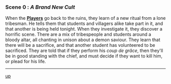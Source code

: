 
### Scene 0 : *A Brand New Cult* ###

When the **[Players][]** go back to the ruins, they learn of a new ritual from a lone tribesman.
He tells them that students and villagers alike take part in it, and that another is being held tonight.
When they investigate it, they discover a horrific scene.
There are a mix of tribespeople and students around a bloody altar,
all chanting in unison about a demon saviour.
They learn that there will be a sacrifice,
and that another student has volunteered to be sacrificed.
They are told that if they perform his *coup de grâce*,
then they'll be in good standing with the chief,
and must decide if they want to kill him, or plead for his life.

---
[up][]

[up]: <https://github.com/evan-erdos/trail-of-cthulhu/blob/master/outline/act-0/seq-2/sequence.md>
[players]: <https://github.com/evan-erdos/trail-of-cthulhu/blob/master/characters/players.md>
[professor birchwell]: <https://github.com/evan-erdos/trail-of-cthulhu/blob/master/characters/birchwell.md>



